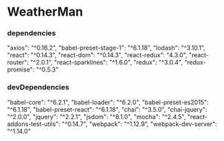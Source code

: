 # WeatherMan

### dependencies
  "axios": "^0.16.2",
  "babel-preset-stage-1": "^6.1.18",
  "lodash": "^3.10.1",
  "react": "^0.14.3",
  "react-dom": "^0.14.3",
  "react-redux": "4.3.0",
  "react-router": "^2.0.1",
  "react-sparklines": "^1.6.0",
  "redux": "^3.0.4",
  "redux-promise": "^0.5.3"

### devDependencies
  "babel-core": "^6.2.1",
  "babel-loader": "^6.2.0",
  "babel-preset-es2015": "^6.1.18",
  "babel-preset-react": "^6.1.18",
  "chai": "^3.5.0",
  "chai-jquery": "^2.0.0",
  "jquery": "^2.2.1",
  "jsdom": "^8.1.0",
  "mocha": "^2.4.5",
  "react-addons-test-utils": "^0.14.7",
  "webpack": "^1.12.9",
  "webpack-dev-server": "^1.14.0"
